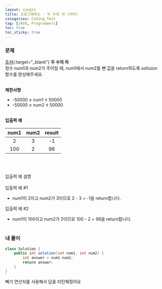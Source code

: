```yaml
---
layout: single
title: 프로그래머스 - 두 수의 차 (자바)
categories: Coding_Test
tag: [JAVA, Programmers]
toc: true
toc_sticky: true
---
```


### 문제
[출처](https://school.programmers.co.kr/learn/courses/30/lessons/120803){:target="_blank"}
**두 수의 차** <br/>
정수 num1과 num2가 주어질 때, num1에서 num2를 뺀 값을 return하도록 soltuion 함수를 완성해주세요. <br/><br/>

**제한사항**
 * -50000 ≤ num1 ≤ 50000
 * -50000 ≤ num2 ≤ 50000
<br/><br/>

**입출력 예**

num1|num2|result
:---:|:---:|:---:
2|3|-1
100|2|98

<br/><br/>

입출력 예 설명 <br/><br/>
입출력 예 #1
 * num1이 2이고 num2가 3이므로 2 - 3 = -1을 return합니다. <br/>

입출력 예 #2
 * num1이 100이고 num2가 2이므로 100 - 2 = 98을 return합니다.
<br><br/>

### 내 풀이
```java
class Solution {
    public int solution(int num1, int num2) {
        int answer = num1-num2;
        return answer;
    }
}
```
빼기 연산자를 사용해서 답을 리턴해줬어요
